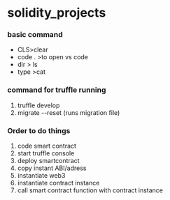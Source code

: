 # solidity_projects

### basic command
- CLS>clear 
- code . >to open vs code
- dir > ls
- type >cat

### command for truffle running
1. truffle develop
2. migrate --reset (runs migration file)

### Order to do things
1. code smart contract
2. start truffle console
3. deploy smartcontract
4. copy instant ABI/adress
5. instantiate web3
6. instantiate contract instance
7. call smart contract function with contract instance
